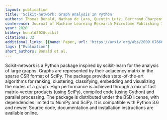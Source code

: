 ```yaml
---
layout: publication
title: 'Scikit-network: Graph Analysis In Python'
authors: Thomas Bonald, Nathan de Lara, Quentin Lutz, Bertrand Charpentier
conference: Journal of Machine Learning Research Microtome Publishing In press
year: 2020
bibkey: bonald2020scikit
citations: 32
additional_links: [{name: Paper, url: 'https://arxiv.org/abs/2009.07660'}]
tags: ["Evaluation"]
short_authors: Bonald et al.
---
```

Scikit-network is a Python package inspired by scikit-learn for the analysis
of large graphs. Graphs are represented by their adjacency matrix in the sparse
CSR format of SciPy. The package provides state-of-the-art algorithms for
ranking, clustering, classifying, embedding and visualizing the nodes of a
graph. High performance is achieved through a mix of fast matrix-vector
products (using SciPy), compiled code (using Cython) and parallel processing.
The package is distributed under the BSD license, with dependencies limited to
NumPy and SciPy. It is compatible with Python 3.6 and newer. Source code,
documentation and installation instructions are available online.